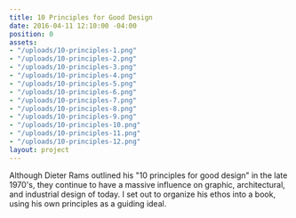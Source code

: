 ```yaml
---
title: 10 Principles for Good Design
date: 2016-04-11 12:10:00 -04:00
position: 0
assets:
- "/uploads/10-principles-1.png"
- "/uploads/10-principles-2.png"
- "/uploads/10-principles-3.png"
- "/uploads/10-principles-4.png"
- "/uploads/10-principles-5.png"
- "/uploads/10-principles-6.png"
- "/uploads/10-principles-7.png"
- "/uploads/10-principles-8.png"
- "/uploads/10-principles-9.png"
- "/uploads/10-principles-10.png"
- "/uploads/10-principles-11.png"
- "/uploads/10-principles-12.png"
layout: project
---
```


Although Dieter Rams outlined his "10 principles for good design" in the late 1970's, they continue to have a massive influence on graphic, architectural, and industrial design of today. I set out to organize his ethos into a book, using his own principles as a guiding ideal.

